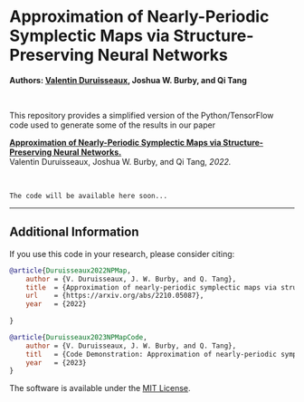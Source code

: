 # Approximation of Nearly-Periodic Symplectic Maps via Structure-Preserving Neural Networks

**Authors: [Valentin Duruisseaux](https://sites.google.com/view/valduruisseaux), Joshua W. Burby, and Qi Tang**


<br />

This repository provides a simplified version of the Python/TensorFlow code used to generate some of the results in our paper



   [**Approximation of Nearly-Periodic Symplectic Maps via Structure-Preserving Neural Networks.**](https://arxiv.org/abs/2210.05087)
<br />
   Valentin Duruisseaux, Joshua W. Burby, and Qi Tang, *2022.*


<br />


```
The code will be available here soon...
```


<hr>

## Additional Information

If you use this code in your research, please consider citing:


```bibTeX
@article{Duruisseaux2022NPMap,
	author = {V. Duruisseaux, J. W. Burby, and Q. Tang},
	title  = {Approximation of nearly-periodic symplectic maps via structure-preserving neural networks},
	url    = {https://arxiv.org/abs/2210.05087},
	year   = {2022}
	
}
```
```bibTeX
@article{Duruisseaux2023NPMapCode,
	author = {V. Duruisseaux, J. W. Burby, and Q. Tang},
	titl   = {Code Demonstration: Approximation of nearly-periodic symplectic maps via structure-preserving neural networks},
	year   = {2023}
}
```

The software is available under the [MIT License](https://github.com/vduruiss/SymplecticGyroceptron/blob/main/LICENSE).
